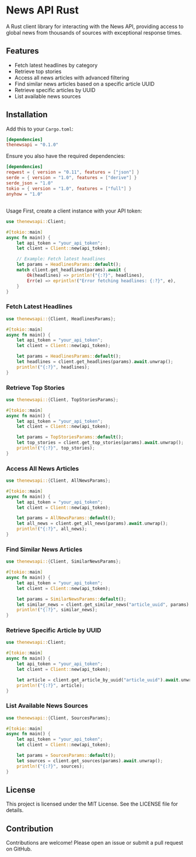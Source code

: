 # News API Rust

A Rust client library for interacting with the News API, providing access to global news from thousands of sources with exceptional response times.

## Features

- Fetch latest headlines by category
- Retrieve top stories
- Access all news articles with advanced filtering
- Find similar news articles based on a specific article UUID
- Retrieve specific articles by UUID
- List available news sources

## Installation

Add this to your `Cargo.toml`:

```toml
[dependencies]
thenewsapi = "0.1.0"
```

Ensure you also have the required dependencies:

```toml
[dependencies]
reqwest = { version = "0.11", features = ["json"] }
serde = { version = "1.0", features = ["derive"] }
serde_json = "1.0"
tokio = { version = "1.0", features = ["full"] }
anyhow = "1.0"
```

## 
Usage
First, create a client instance with your API token:

```rust
use thenewsapi::Client;

#[tokio::main]
async fn main() {
    let api_token = "your_api_token";
    let client = Client::new(api_token);

    // Example: Fetch latest headlines
    let params = HeadlinesParams::default();
    match client.get_headlines(params).await {
        Ok(headlines) => println!("{:?}", headlines),
        Err(e) => eprintln!("Error fetching headlines: {:?}", e),
    }
}
```

### Fetch Latest Headlines

```rust
use thenewsapi::{Client, HeadlinesParams};

#[tokio::main]
async fn main() {
    let api_token = "your_api_token";
    let client = Client::new(api_token);

    let params = HeadlinesParams::default();
    let headlines = client.get_headlines(params).await.unwrap();
    println!("{:?}", headlines);
}
```

### Retrieve Top Stories

```rust
use thenewsapi::{Client, TopStoriesParams};

#[tokio::main]
async fn main() {
    let api_token = "your_api_token";
    let client = Client::new(api_token);

    let params = TopStoriesParams::default();
    let top_stories = client.get_top_stories(params).await.unwrap();
    println!("{:?}", top_stories);
}
```

### Access All News Articles

```rust
use thenewsapi::{Client, AllNewsParams};

#[tokio::main]
async fn main() {
    let api_token = "your_api_token";
    let client = Client::new(api_token);

    let params = AllNewsParams::default();
    let all_news = client.get_all_news(params).await.unwrap();
    println!("{:?}", all_news);
}
```

### Find Similar News Articles

```rust
use thenewsapi::{Client, SimilarNewsParams};

#[tokio::main]
async fn main() {
    let api_token = "your_api_token";
    let client = Client::new(api_token);

    let params = SimilarNewsParams::default();
    let similar_news = client.get_similar_news("article_uuid", params).await.unwrap();
    println!("{:?}", similar_news);
}
```

### Retrieve Specific Article by UUID

```rust
use thenewsapi::Client;

#[tokio::main]
async fn main() {
    let api_token = "your_api_token";
    let client = Client::new(api_token);

    let article = client.get_article_by_uuid("article_uuid").await.unwrap();
    println!("{:?}", article);
}
```

### List Available News Sources

```rust
use thenewsapi::{Client, SourcesParams};

#[tokio::main]
async fn main() {
    let api_token = "your_api_token";
    let client = Client::new(api_token);

    let params = SourcesParams::default();
    let sources = client.get_sources(params).await.unwrap();
    println!("{:?}", sources);
}
```

## License
This project is licensed under the MIT License. See the LICENSE file for details.

## Contribution
Contributions are welcome! Please open an issue or submit a pull request on GitHub.
